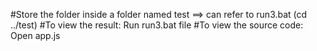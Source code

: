 #Store the folder inside a folder named test ==> can refer to run3.bat (cd ../test)
#To view the result: Run run3.bat file
#To view the source code: Open app.js

